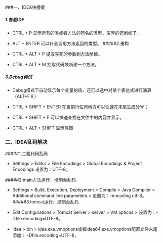 ###一、IDEA快捷键
##### 1.智能IDE
* CTRL + P 显示所有的类或者方法的同名的类型，废弃的还划线了。

* ALT + ENTER 可以补全调用方法返回的类型。
#####2.重构
* CTRL + ALT + P 提取写死的参数到方法参数。

* CTRL + ALT + M 抽取代码块新建一个方法。
##### 3.Debug调试
* Debug模式下自动显示每个变量的值，还可以选中对某个表达式进行演算（ALT+F８）
* CTRL + SHIFT + ENTER 在当前行任何地方可以快速在末尾生成分号；
* CTRL + SHIFT + F 可以快速查找在文件中的内容并显示。

* CTRL + ALT + SHIFT 显示类图



### 二、IDEA乱码解决
#####1.工程代码乱码 
* Settings > Editor > File Encodings > Global Encodings & Project Encodings 
 设置为：UTF-8。
  
#####2.main方法运行，控制台乱码
 * Settings > Build, Execution, Deployment > Compile > Java Compiler > Additional command line parameters > 
 设置为：-encoding utf-8。
#####3.tomcat运行，控制台乱码
 * Edit Configurations > Tomcat Server > server > VM options > 
 设置为：-Dfile.encoding=UTF-8。
  
  * idea > bin > idea.exe.vmoptions或者idea64.exe.vmoptions配置文件末尾添加：
  -Dfile.encoding=UTF-8。